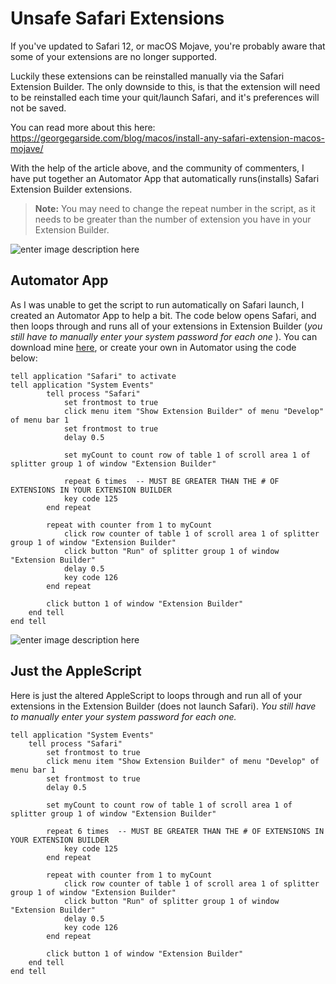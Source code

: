 # Unsafe Safari Extensions
If you've updated to Safari 12, or macOS Mojave, you're probably aware that some of your extensions are no longer supported. 

Luckily these extensions can be reinstalled manually via the Safari Extension Builder. The only downside to this, is that the extension will need to be reinstalled each time your quit/launch Safari, and it's preferences will not be saved. 

You can read more about this here: https://georgegarside.com/blog/macos/install-any-safari-extension-macos-mojave/

With the help of the article above, and the community of commenters, I have put together an Automator App that automatically runs(installs)  Safari Extension Builder extensions.

> **Note:** You may need to change the repeat number in the script, as it needs to be greater than the number of extension you have in your Extension Builder.
> 
![enter image description here](https://github.com/zachdrago/Unsafe-Safari-Extensions/raw/master/img/repeat.png)


## Automator App
As I was unable to get the script to run automatically on Safari launch,  I created an Automator App to help a bit. The code below opens Safari, and then loops through and runs all of your extensions in Extension Builder (*you still have to manually enter your system password for each one* ). You can download mine [here](https://github.com/zachdrago/Unsafe-Safari-Extensions/raw/master/Safari%20Extensions.zip), or create your own in Automator using the code below:

	tell application "Safari" to activate
	tell application "System Events"
        	tell process "Safari"
        		set frontmost to true
        		click menu item "Show Extension Builder" of menu "Develop" of menu bar 1
        		set frontmost to true
        		delay 0.5
    		
    			set myCount to count row of table 1 of scroll area 1 of splitter group 1 of window "Extension Builder"
    		
	    		repeat 6 times  -- MUST BE GREATER THAN THE # OF EXTENSIONS IN YOUR EXTENSION BUILDER
				key code 125
			end repeat
		
			repeat with counter from 1 to myCount
				click row counter of table 1 of scroll area 1 of splitter group 1 of window "Extension Builder"
				click button "Run" of splitter group 1 of window "Extension Builder"
				delay 0.5
				key code 126
			end repeat
		
			click button 1 of window "Extension Builder"
		end tell
	end tell

![enter image description here](https://github.com/zachdrago/Unsafe-Safari-Extensions/raw/master/img/automator.png)

## Just the AppleScript
Here is just the altered AppleScript to loops through and run all of your extensions in the Extension Builder (does not launch Safari). *You still have to manually enter your system password for each one.* 

    tell application "System Events"
        tell process "Safari"
        	set frontmost to true
        	click menu item "Show Extension Builder" of menu "Develop" of menu bar 1
        	set frontmost to true
        	delay 0.5
    		
    		set myCount to count row of table 1 of scroll area 1 of splitter group 1 of window "Extension Builder"
    		
	    	repeat 6 times  -- MUST BE GREATER THAN THE # OF EXTENSIONS IN YOUR EXTENSION BUILDER
				key code 125
			end repeat
		
			repeat with counter from 1 to myCount
				click row counter of table 1 of scroll area 1 of splitter group 1 of window "Extension Builder"
				click button "Run" of splitter group 1 of window "Extension Builder"
				delay 0.5
				key code 126
			end repeat
		
			click button 1 of window "Extension Builder"
		end tell
	end tell

